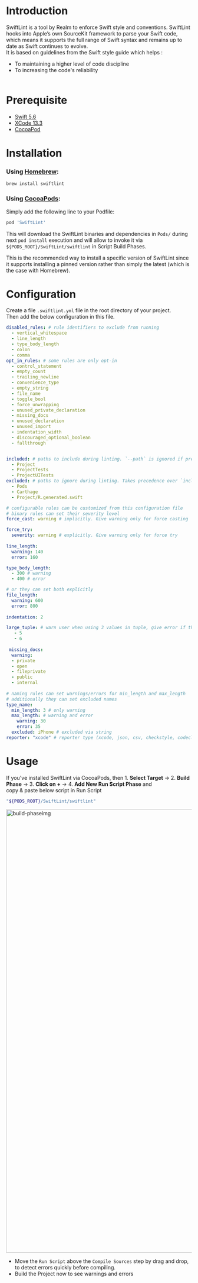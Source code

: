 # Introduction

SwiftLint is a tool by Realm to enforce Swift style and conventions. SwiftLint hooks into Apple’s own SourceKit framework to parse your Swift code, which means it supports the full range of Swift syntax and remains up to date as Swift continues to evolve.
<br/>It is based on guidelines from the Swift style guide which helps :
* To maintaining a higher level of code discipline
* To increasing the code's reliability
<br /><br />
# Prerequisite

* [Swift 5.6](https://www.swift.org/blog/swift-5.6-released/)
* [XCode 13.3](https://developer.apple.com/documentation/Xcode-Release-Notes/xcode-13_3-release-notes)
* [CocoaPod](https://cocoapods.org)

# Installation

### Using [Homebrew](http://brew.sh/):

```
brew install swiftlint
```

### Using [CocoaPods](https://cocoapods.org):

Simply add the following line to your Podfile:

```ruby
pod 'SwiftLint'
```

This will download the SwiftLint binaries and dependencies in `Pods/` during next
`pod install` execution and will allow to invoke it via `${PODS_ROOT}/SwiftLint/swiftlint`
in Script Build Phases.

This is the recommended way to install a specific version of SwiftLint since it supports
installing a pinned version rather than simply the latest (which is the case with Homebrew).

# Configuration
Create a file `.swiftlint.yml` file in the root directory of your project.
<br />Then add the below configuration in this file.

```yaml
disabled_rules: # rule identifiers to exclude from running
  - vertical_whitespace
  - line_length
  - type_body_length
  - colon
  - comma
opt_in_rules: # some rules are only opt-in
  - control_statement
  - empty_count
  - trailing_newline
  - convenience_type
  - empty_string
  - file_name
  - toggle_bool
  - force_unwrapping
  - unused_private_declaration
  - missing_docs
  - unused_declaration
  - unused_import
  - indentation_width
  - discouraged_optional_boolean
  - fallthrough


included: # paths to include during linting. `--path` is ignored if present.
  - Project
  - ProjectTests
  - ProjectUITests
excluded: # paths to ignore during linting. Takes precedence over `included`.
  - Pods
  - Carthage
  - Project/R.generated.swift

# configurable rules can be customized from this configuration file
# binary rules can set their severity level
force_cast: warning # implicitly. Give warning only for force casting

force_try:
  severity: warning # explicitly. Give warning only for force try
  
line_length:
  warning: 140
  error: 160

type_body_length:
  - 300 # warning
  - 400 # error

# or they can set both explicitly
file_length:
  warning: 600
  error: 800
  
indentation: 2

large_tuple: # warn user when using 3 values in tuple, give error if there are 4
   - 5
   - 6
   
 missing_docs:
  warning: 
  - private
  - open
  - fileprivate
  - public
  - internal
  
# naming rules can set warnings/errors for min_length and max_length
# additionally they can set excluded names
type_name:
  min_length: 3 # only warning
  max_length: # warning and error
    warning: 30
    error: 35
  excluded: iPhone # excluded via string
reporter: "xcode" # reporter type (xcode, json, csv, checkstyle, codeclimate, junit, html, emoji, sonarqube, markdown, github-actions-logging)
```

# Usage
If you've installed SwiftLint via CocoaPods, then 1. **Select Target** -> 2. **Build Phase** -> 3. **Click on +** -> 4. **Add New Run Script Phase** and <br /> copy & paste below script in Run Script

```bash
"${PODS_ROOT}/SwiftLint/swiftlint"
```
<img width="1200" alt="build-phaseimg" src="https://user-images.githubusercontent.com/6582396/166877073-ec3594d3-c58b-4b4c-89f8-86529092cab8.png">


* Move the ``Run Script`` above the ``Compile Sources`` step by drag and drop, to detect errors quickly before compiling.
* Build the Project now to see warnings and errors 
